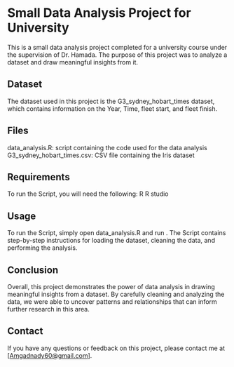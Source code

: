 # Small Data Analysis Project for University
This is a small data analysis project completed for a university course under the supervision of Dr. Hamada. The purpose of this project was to analyze a dataset and draw meaningful insights from it.

## Dataset
The dataset used in this project is the G3_sydney_hobart_times dataset, which contains information on the Year, Time, fleet start, and fleet finish.

## Files
data_analysis.R: script containing the code used for the data analysis
G3_sydney_hobart_times.csv: CSV file containing the Iris dataset

## Requirements
To run the Script, you will need the following:
R
R studio


## Usage
To run the Script, simply open data_analysis.R and run . The Script contains step-by-step instructions for loading the dataset, cleaning the data, and performing the analysis.


## Conclusion
Overall, this project demonstrates the power of data analysis in drawing meaningful insights from a dataset. By carefully cleaning and analyzing the data, we were able to uncover patterns and relationships that can inform further research in this area.

## Contact
If you have any questions or feedback on this project, please contact me at [Amgadnady60@gmail.com].

